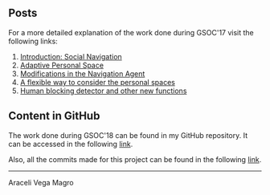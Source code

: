 
## Posts
For a more detailed explanation of the work done during GSOC'17 visit the following links:
1. [Introduction: Social Navigation](/web/gsoc/2018/araceli_vega_magro/post1)
2. [Adaptive Personal Space](/web/gsoc/2018/araceli_vega_magro/post2)
3. [Modifications in the Navigation Agent](/web/gsoc/2018/araceli_vega_magro/post3)
4. [A flexible way to consider the personal spaces](/web/gsoc/2018/araceli_vega_magro/post4)
5. [Human blocking detector and other new functions](/web/gsoc/2018/araceli_vega_magro/post5)

## Content in GitHub
The work done during GSOC'18 can be found in my GitHub repository. It can be accessed in the following [link](https://github.com/aracelivegamagro/robocomp-shelly). 

Also, all the commits made for this project can be found in the following [link](https://github.com/aracelivegamagro/robocomp-shelly/commits/master). 


***
Araceli Vega Magro

